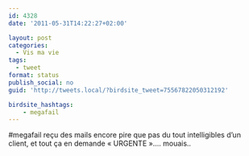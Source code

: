 ```yaml
---
id: 4328
date: '2011-05-31T14:22:27+02:00'

layout: post
categories:
  - Vis ma vie
tags:
  - tweet
format: status
publish_social: no
guid: 'http://tweets.local/?birdsite_tweet=75567822050312192'

birdsite_hashtags:
    - megafail
---
```


\#megafail reçu des mails encore pire que pas du tout intelligibles d’un client, et tout ça en demande « URGENTE »…. mouais..